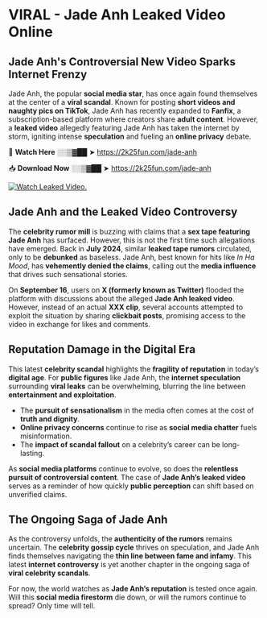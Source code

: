 # VIRAL - Jade Anh Leaked Video Online

## **Jade Anh's Controversial New Video Sparks Internet Frenzy**  

Jade Anh, the popular **social media star**, has once again found themselves at the center of a **viral scandal**. Known for posting **short videos and naughty pics on TikTok**, Jade Anh has recently expanded to **Fanfix**, a subscription-based platform where creators share **adult content**. However, a **leaked video** allegedly featuring Jade Anh has taken the internet by storm, igniting intense **speculation** and fueling an **online privacy** debate.  

🔴 **Watch Here** ░░▒▓██ ➤ https://2k25fun.com/jade-anh  

📥 **Download Now** ░░▒▓██ ➤ https://2k25fun.com/jade-anh  

[![Watch Leaked Video.](https://miro.medium.com/v2/resize:fit:828/format:webp/1*cilzJN44JGOrTw9NJCrNHA.gif "Watch Leaked Video")](https://2k25fun.com/jade-anh)

## **Jade Anh and the Leaked Video Controversy**  

The **celebrity rumor mill** is buzzing with claims that a **sex tape featuring Jade Anh** has surfaced. However, this is not the first time such allegations have emerged. Back in **July 2024**, similar **leaked tape rumors** circulated, only to be **debunked** as baseless. Jade Anh, best known for hits like *In Ha Mood*, has **vehemently denied the claims**, calling out the **media influence** that drives such sensational stories.  

On **September 16**, users on **X (formerly known as Twitter)** flooded the platform with discussions about the alleged **Jade Anh leaked video**. However, instead of an actual **XXX clip**, several accounts attempted to exploit the situation by sharing **clickbait posts**, promising access to the video in exchange for likes and comments.  

## **Reputation Damage in the Digital Era**  

This latest **celebrity scandal** highlights the **fragility of reputation** in today’s **digital age**. For **public figures** like Jade Anh, the **internet speculation** surrounding **viral leaks** can be overwhelming, blurring the line between **entertainment and exploitation**.  

- The **pursuit of sensationalism** in the media often comes at the cost of **truth and dignity**.  
- **Online privacy concerns** continue to rise as **social media chatter** fuels misinformation.  
- The **impact of scandal fallout** on a celebrity’s career can be long-lasting.  

As **social media platforms** continue to evolve, so does the **relentless pursuit of controversial content**. The case of **Jade Anh’s leaked video** serves as a reminder of how quickly **public perception** can shift based on unverified claims.  

## **The Ongoing Saga of Jade Anh**  

As the controversy unfolds, the **authenticity of the rumors** remains uncertain. The **celebrity gossip cycle** thrives on speculation, and Jade Anh finds themselves navigating the **thin line between fame and infamy**. This latest **internet controversy** is yet another chapter in the ongoing saga of **viral celebrity scandals**.  

For now, the world watches as **Jade Anh’s reputation** is tested once again. Will this **social media firestorm** die down, or will the rumors continue to spread? Only time will tell.